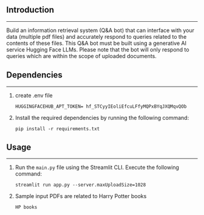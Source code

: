 ## Introduction
----------------------------
Build an information retrieval system (Q&amp;A bot) 
that can interface with your data (multiple pdf files) 
and accurately respond to queries related to the contents 
of these files. This Q&amp;A bot must be built using a 
generative AI service Hugging Face LLMs. Please note that the bot 
will only respond to queries which are within the scope 
of uploaded documents.

## Dependencies 
----------------------------
1. create .env file
   ```
   HUGGINGFACEHUB_APT_TOKEN= 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
   ```
2. Install the required dependencies by running the following command:
   ```
   pip install -r requirements.txt
   
   ```
## Usage
----------------------------
1. Run the `main.py` file using the Streamlit CLI. Execute the following command:
   ```
   streamlit run app.py --server.maxUploadSize=1028
   ```
2. Sample input PDFs are related to Harry Potter books
   ```
   HP books
   ```
